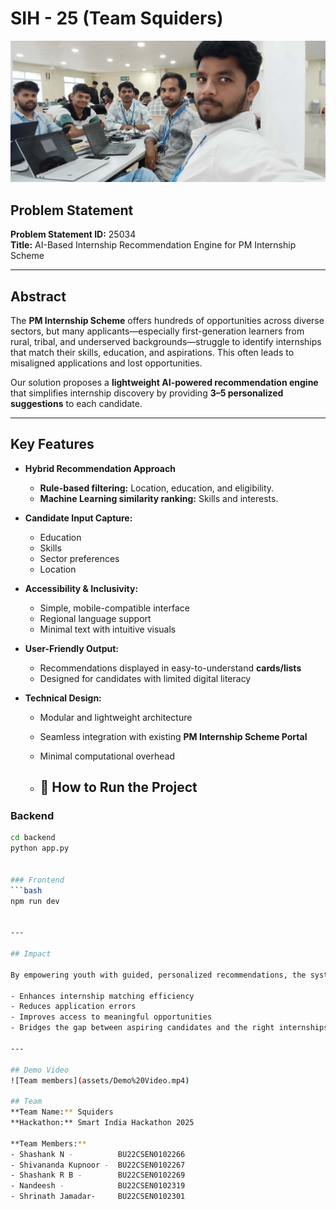 # SIH - 25 (Team Squiders)

![Team members](assets/Team%20members.jpg)

## Problem Statement  
**Problem Statement ID:** 25034  
**Title:** AI-Based Internship Recommendation Engine for PM Internship Scheme  

---

## Abstract  

The **PM Internship Scheme** offers hundreds of opportunities across diverse sectors, but many applicants—especially first-generation learners from rural, tribal, and underserved backgrounds—struggle to identify internships that match their skills, education, and aspirations. This often leads to misaligned applications and lost opportunities.  

Our solution proposes a **lightweight AI-powered recommendation engine** that simplifies internship discovery by providing **3–5 personalized suggestions** to each candidate.  

---

## Key Features  

- **Hybrid Recommendation Approach**  
  - **Rule-based filtering:** Location, education, and eligibility.  
  - **Machine Learning similarity ranking:** Skills and interests.  

- **Candidate Input Capture:**  
  - Education  
  - Skills  
  - Sector preferences  
  - Location  

- **Accessibility & Inclusivity:**  
  - Simple, mobile-compatible interface  
  - Regional language support  
  - Minimal text with intuitive visuals  

- **User-Friendly Output:**  
  - Recommendations displayed in easy-to-understand **cards/lists**  
  - Designed for candidates with limited digital literacy  

- **Technical Design:**  
  - Modular and lightweight architecture  
  - Seamless integration with existing **PM Internship Scheme Portal**  
  - Minimal computational overhead  

  - ## 🚀 How to Run the Project

### Backend
```bash
cd backend
python app.py


### Frontend
```bash
npm run dev


---

## Impact  

By empowering youth with guided, personalized recommendations, the system:  

- Enhances internship matching efficiency  
- Reduces application errors  
- Improves access to meaningful opportunities  
- Bridges the gap between aspiring candidates and the right internships  

---

## Demo Video
![Team members](assets/Demo%20Video.mp4)

## Team 
**Team Name:** Squiders  
**Hackathon:** Smart India Hackathon 2025  

**Team Members:**
- Shashank N -          BU22CSEN0102266
- Shivananda Kupnoor -  BU22CSEN0102267
- Shashank R B -        BU22CSEN0102269
- Nandeesh -            BU22CSEN0102319
- Shrinath Jamadar-     BU22CSEN0102301
